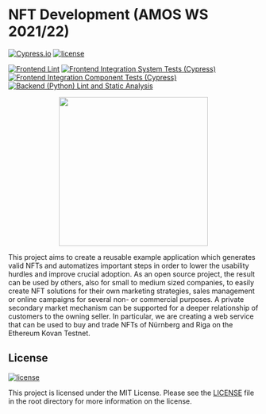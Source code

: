 # NFT Development (AMOS WS 2021/22)
[![Cypress.io](https://img.shields.io/badge/tested%20with-Cypress-04C38E.svg)](https://www.cypress.io/) [![license](https://img.shields.io/badge/license-MIT-green.svg)](https://github.com/amosproj/amos2021ws07-nft-development/blob/main/LICENSE)


[![Frontend Lint](https://github.com/amosproj/amos2021ws07-nft-development/actions/workflows/eslint.yml/badge.svg)](https://github.com/amosproj/amos2021ws07-nft-development/actions/workflows/eslint.yml)
[![Frontend Integration System Tests (Cypress)](https://github.com/amosproj/amos2021ws07-nft-development/actions/workflows/run_integration_tests.yml/badge.svg)](https://github.com/amosproj/amos2021ws07-nft-development/actions/workflows/run_integration_tests.yml)
[![Frontend Integration Component Tests (Cypress)](https://github.com/amosproj/amos2021ws07-nft-development/actions/workflows/cypress_integration_component_tests.yml/badge.svg)](https://github.com/amosproj/amos2021ws07-nft-development/actions/workflows/cypress_integration_component_tests.yml)
[![Backend (Python) Lint and Static Analysis](https://github.com/amosproj/amos2021ws07-nft-development/actions/workflows/python_backend_lint.yml/badge.svg)](https://github.com/amosproj/amos2021ws07-nft-development/actions/workflows/python_backend_lint.yml)

<a href="https://github.com/amosproj/amos-ss2021-is-project-linter">
  <p align="center">
    <img src="https://user-images.githubusercontent.com/58464184/142979963-59cbde55-f9dd-4e4e-a540-22f48a52859a.png" width="300"/>
  </p>
</a>

This project aims to create a reusable example application which generates valid NFTs and automatizes important steps in order to lower the usability hurdles and improve crucial adoption. As an open source project, the result can be used by others, also for small to medium sized companies, to easily create NFT solutions for their own marketing strategies, sales management or online campaigns for several non- or commercial purposes. A private secondary market mechanism can be supported for a deeper relationship of customers to the owning seller. In particular, we are creating a web service that can be used to buy and trade NFTs of Nürnberg and Riga on the Ethereum Kovan Testnet.



## License
[![license](https://img.shields.io/badge/license-MIT-green.svg)](https://github.com/amosproj/amos2021ws07-nft-development/blob/main/LICENSE)

This project is licensed under the MIT License. Please see the <a href="./LICENSE">LICENSE</a> file in the root directory for more information on the license.
